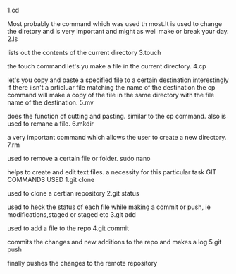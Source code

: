 1.cd

Most probably the command which was used th most.It is used to change the diretory and is very important and might as well make or break your day.
2.ls

lists out the contents of the current directory
3.touch

the touch command let's yu make a file in the current directory.
4.cp

let's you copy and paste a specified file to a certain destination.interestingly if there iisn't a prticluar file matching the name of the destination the cp command will make a copy of the file in the same directory with the file name of the destination.
5.mv

does the function of cutting and pasting. similar to the cp command. also is used to remane a file.
6.mkdir

a very important command which allows the user to create a new directory.
7.rm

used to remove a certain file or folder.
sudo nano

helps to create and edit text files. a necessity for this particular task
GIT COMMANDS USED
1.git clone

used to clone a certian repository
2.git status

used to heck the status of each file while making a commit or push, ie modifications,staged or staged etc
3.git add

used to add a file to the repo
4.git commit

commits the changes and new additions to the repo and makes a log
5.git push

finally pushes the changes to the remote repository
